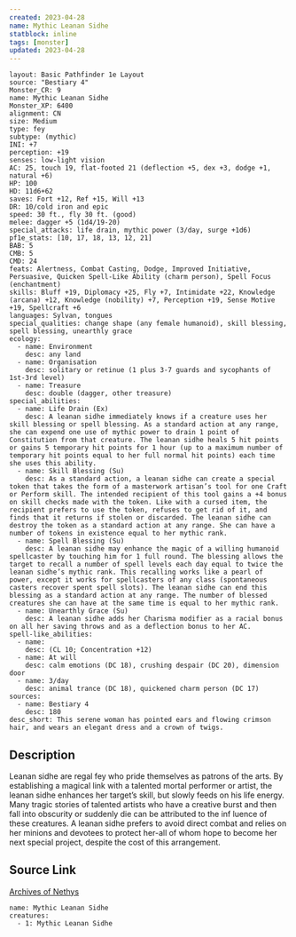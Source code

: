 ```yaml
---
created: 2023-04-28
name: Mythic Leanan Sidhe
statblock: inline
tags: [monster]
updated: 2023-04-28
---
```

```statblock
layout: Basic Pathfinder 1e Layout
source: "Bestiary 4"
Monster_CR: 9
name: Mythic Leanan Sidhe
Monster_XP: 6400
alignment: CN
size: Medium
type: fey
subtype: (mythic)
INI: +7
perception: +19
senses: low-light vision
AC: 25, touch 19, flat-footed 21 (deflection +5, dex +3, dodge +1, natural +6)
HP: 100
HD: 11d6+62
saves: Fort +12, Ref +15, Will +13
DR: 10/cold iron and epic
speed: 30 ft., fly 30 ft. (good)
melee: dagger +5 (1d4/19-20)
special_attacks: life drain, mythic power (3/day, surge +1d6)
pf1e_stats: [10, 17, 18, 13, 12, 21]
BAB: 5
CMB: 5
CMD: 24
feats: Alertness, Combat Casting, Dodge, Improved Initiative, Persuasive, Quicken Spell-Like Ability (charm person), Spell Focus (enchantment)
skills: Bluff +19, Diplomacy +25, Fly +7, Intimidate +22, Knowledge (arcana) +12, Knowledge (nobility) +7, Perception +19, Sense Motive +19, Spellcraft +6
languages: Sylvan, tongues
special_qualities: change shape (any female humanoid), skill blessing, spell blessing, unearthly grace
ecology:
  - name: Environment
    desc: any land
  - name: Organisation
    desc: solitary or retinue (1 plus 3-7 guards and sycophants of 1st-3rd level)
  - name: Treasure
    desc: double (dagger, other treasure)
special_abilities:
  - name: Life Drain (Ex)
    desc: A leanan sidhe immediately knows if a creature uses her skill blessing or spell blessing. As a standard action at any range, she can expend one use of mythic power to drain 1 point of Constitution from that creature. The leanan sidhe heals 5 hit points or gains 5 temporary hit points for 1 hour (up to a maximum number of temporary hit points equal to her full normal hit points) each time she uses this ability.
  - name: Skill Blessing (Su)
    desc: As a standard action, a leanan sidhe can create a special token that takes the form of a masterwork artisan’s tool for one Craft or Perform skill. The intended recipient of this tool gains a +4 bonus on skill checks made with the token. Like with a cursed item, the recipient prefers to use the token, refuses to get rid of it, and finds that it returns if stolen or discarded. The leanan sidhe can destroy the token as a standard action at any range. She can have a number of tokens in existence equal to her mythic rank.
  - name: Spell Blessing (Su)
    desc: A leanan sidhe may enhance the magic of a willing humanoid spellcaster by touching him for 1 full round. The blessing allows the target to recall a number of spell levels each day equal to twice the leanan sidhe’s mythic rank. This recalling works like a pearl of power, except it works for spellcasters of any class (spontaneous casters recover spent spell slots). The leanan sidhe can end this blessing as a standard action at any range. The number of blessed creatures she can have at the same time is equal to her mythic rank.
  - name: Unearthly Grace (Su)
    desc: A leanan sidhe adds her Charisma modifier as a racial bonus on all her saving throws and as a deflection bonus to her AC.
spell-like_abilities:
  - name:
    desc: (CL 10; Concentration +12)
  - name: At will
    desc: calm emotions (DC 18), crushing despair (DC 20), dimension door
  - name: 3/day
    desc: animal trance (DC 18), quickened charm person (DC 17)
sources:
  - name: Bestiary 4
    desc: 180
desc_short: This serene woman has pointed ears and flowing crimson hair, and wears an elegant dress and a crown of twigs.
```
## Description
Leanan sidhe are regal fey who pride themselves as patrons of the arts. By establishing a magical link with a talented mortal performer or artist, the leanan sidhe enhances her target’s skill, but slowly feeds on his life energy. Many tragic stories of talented artists who have a creative burst and then fall into obscurity or suddenly die can be attributed to the inf luence of these creatures. A leanan sidhe prefers to avoid direct combat and relies on her minions and devotees to protect her-all of whom hope to become her next special project, despite the cost of this arrangement.
## Source Link
[Archives of Nethys](https://aonprd.com/MythicMonsterDisplay.aspx?ItemName=Leanan%20Sidhe)
```encounter-table
name: Mythic Leanan Sidhe
creatures:
  - 1: Mythic Leanan Sidhe
```
